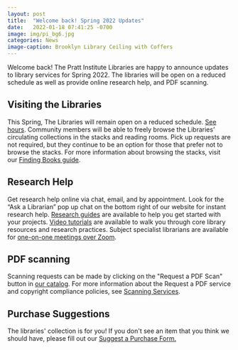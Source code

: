 ```yaml
---
layout: post
title:  "Welcome back! Spring 2022 Updates"
date:   2022-01-18 07:41:25 -0700
image: img/pi_bg6.jpg
categories: News
image-caption: Brooklyn Library Ceiling with Coffers
---
```


Welcome back! The Pratt Institute Libraries are happy to announce updates to library services for Spring 2022. The libraries will be open on a reduced schedule as well as provide online research help, and PDF scanning.


## Visiting the Libraries
This Spring, The Libraries will remain open on a reduced schedule. [See hours](https://pratt.libcal.com/hours). Community members will be able to freely browse the Libraries’ circulating collections in the stacks and reading rooms. Pick up requests are not required, but they continue to be an option for those that prefer not to browse the stacks. For more information about browsing the stacks, visit our [Finding Books guide](https://libguides.pratt.edu/finding-books).

## Research Help
Get research help online via chat, email, and by appointment. Look for the “Ask a Librarian” pop up chat on the bottom right of our website for instant research help. [Research guides](https://libguides.pratt.edu/?b=s) are available to help you get started with your projects. [Video tutorials](https://talks.pratt.edu/category/Libraries%3ELibrary+Tutorials/122554662) are available to walk you through core library resources and research practices. Subject specialist librarians are available for [one-on-one meetings over Zoom](https://pratt.libcal.com/appointments?lid=2583&g=5064).

## PDF scanning
Scanning requests can be made by clicking on the "Request a PDF Scan" button in [our catalog](https://cat.pratt.edu). For more information about the Request a PDF service and copyright compliance policies, see [Scanning Services](https://libguides.pratt.edu/scanning).

## Purchase Suggestions
The libraries' collection is for you! If you don't see an item that you think we should have, please fill out our [Suggest a Purchase Form.](https://pratt.libwizard.com/f/suggestion)

